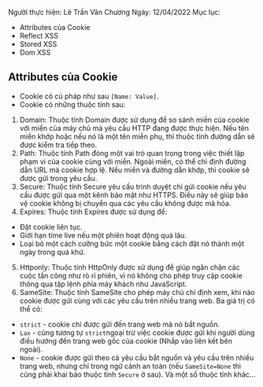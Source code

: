 Người thực hiện: Lê Trần Văn Chương
Ngày: 12/04/2022
Mục lục:
- Attributes của Cookie
- Reflect XSS
- Stored XSS 
- Dom XSS

## Attributes của Cookie
- Cookie có cú pháp như sau `[Name: Value]`.
- Cookie có những thuộc tính sau:
1. Domain: Thuộc tính Domain được sử dụng để so sánh miền của cookie với miền của máy chủ mà yêu cầu HTTP đang được thực hiện. Nếu tên miền khớp hoặc nếu nó là một tên miền phụ, thì thuộc tính đường dẫn sẽ được kiểm tra tiếp theo.
2. Path: Thuộc tính Path đóng một vai trò quan trọng trong việc thiết lập phạm vi của cookie cùng với miền. Ngoài miền, có thể chỉ định đường dẫn URL mà cookie hợp lệ. Nếu miền và đường dẫn khớp, thì cookie sẽ được gửi trong yêu cầu.
3. Secure: Thuộc tính Secure yêu cầu trình duyệt chỉ gửi cookie nếu yêu cầu được gửi qua một kênh bảo mật như HTTPS. Điều này sẽ giúp bảo vệ cookie không bị chuyển qua các yêu cầu không được mã hóa.
4. Expires: Thuộc tính Expires được sử dụng để:
  - Đặt cookie liên tục.
  - Giới hạn time live nếu một phiên hoạt động quá lâu.
  - Loại bỏ một cách cưỡng bức một cookie bằng cách đặt nó thành một ngày trong quá khứ.
5. Httponly: Thuộc tính HttpOnly được sử dụng để giúp ngăn chặn các cuộc tấn công như rò rỉ phiên, vì nó không cho phép truy cập cookie thông qua tập lệnh phía máy khách như JavaScript.
6. SameSite: Thuộc tính SameSite cho phép máy chủ chỉ định xem, khi nào cookie được gửi cùng với các yêu cầu trên nhiều trang web. Ba giá trị có thể có:
  - `strict` - cookie chỉ được gửi đến trang web mà nó bắt nguồn.
  - `Lax` - cũng tương tự `strict`ngoại trừ việc cookie được gửi khi người dùng điều hướng đến trang web gốc của cookie (Nhấp vào liên kết bên ngoài).
  - `None` - cookie được gửi theo cả yêu cầu bắt nguồn và yêu cầu trên nhiều trang web, nhưng chỉ trong ngữ cảnh an toàn (nếu `SameSite=None` thì cũng phải khai báo thuộc tính `Secure` ở sau).
Và một số thuộc tính khác...

